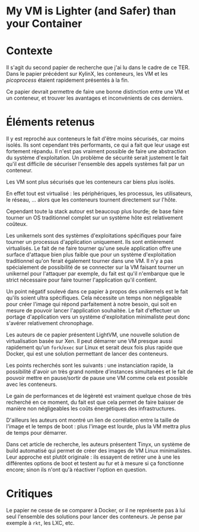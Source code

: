 # My VM is Lighter (and Safer) than your Container

# Contexte

Il s'agit du second papier de recherche que j'ai lu dans le cadre de ce TER.
Dans le papier précédent sur KylinX, les conteneurs, les VM et les *picoprocess*
étaient rapidement présentés à la fin.

Ce papier devrait permettre de faire une bonne distinction entre une VM et un
conteneur, et trouver les avantages et inconvénients de ces derniers.

# Éléments retenus

Il y est reproché aux conteneurs le fait d'être moins sécurisés, car moins
isolés. Ils sont cependant très performants, ce qui a fait que leur usage est
fortement répandu. Il n'est pas vraiment possible de faire une abstraction du
système d'exploitation. Un problème de sécurité serait justement le fait qu'il
est difficile de sécuriser l'ensemble des appels systèmes fait par un conteneur.

Les VM sont plus sécurisés que les conteneurs car biens plus isolés.

En effet tout est virtualisé : les périphériques, les processus, les
utilisateurs, le réseau, ... alors que les conteneurs tournent directement sur
l'hôte.

Cependant toute la stack autour est beaucoup plus lourde; de base faire tourner
un OS traditionnel complet sur un système hôte est relativement coûteux.

Les unikernels sont des systèmes d'exploitations spécifiques pour faire tourner
un processus d'application uniquement. Ils sont entièrement virtualisés. Le fait
de ne faire tourner qu'une seule application offre une surface d'attaque bien
plus faible que pour un système d'exploitation traditionnel qu'on ferait
également tourner dans une VM. Il n'y a pas spécialement de possibilité de se
connecter sur la VM faisant tourner un unikernel pour l'attaquer par exemple, du
fait est qu'il n'embarque que le strict nécessaire pour faire tourner
l'application qu'il contient.

Un point négatif soulevé dans ce papier à propos des unikernels est le fait
qu'ils soient ultra spécifiques. Cela nécessite un temps non négligeable pour
créer l'image qui répond parfaitement à notre besoin, qui soit en mesure de
pouvoir lancer l'application souhaitée. Le fait d'effectuer un portage
d'application vers un système d'exploitation minimaliste peut donc s'avérer
relativement chronophage.

Les auteurs de ce papier présentent LightVM, une nouvelle solution de
virtualisation basée sur Xen. Il peut démarrer une VM presque aussi rapidement
qu'un `fork`/`exec` sur Linux et serait deux fois plus rapide que Docker, qui
est une solution permettant de lancer des conteneurs.

Les points recherchés sont les suivants : une instanciation rapide, la
possibilité d'avoir un très grand nombre d'instances simultanées et le fait de
pouvoir mettre en pause/sortir de pause une VM comme cela est possible avec les
conteneurs.

Le gain de performances et de légèreté est vraiment quelque chose de très
recherché en ce moment, du fait est que cela permet de faire baisser de manière
non négligeables les coûts énergétiques des infrastructures.

D'ailleurs les auteurs ont montré un lien de corrélation entre la taille de
l'image et le temps de boot : plus l'image est lourde, plus la VM mettra plus de
temps pour démarrer.

Dans cet article de recherche, les auteurs présentent Tinyx, un système de build
automatisé qui permet de créer des images de VM Linux minimalistes. Leur
approche est plutôt originale : ils essayent de retirer une à une les
différentes options de boot et testent au fur et à mesure si ça fonctionne
encore; sinon ils n'ont qu'à réactiver l'option en question.

# Critiques

Le papier ne cesse de se comparer à Docker, or il ne représente pas à lui seul
l'ensemble des solutions pour lancer des conteneurs. Je pense par exemple à
`rkt`, les LXC, etc.
